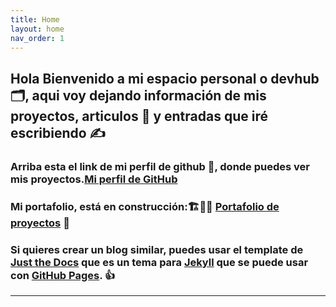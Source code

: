 ```yaml
---
title: Home
layout: home
nav_order: 1
---
```

## Hola Bienvenido a mi espacio personal o devhub 🗂️, aqui voy dejando información de mis proyectos, articulos 📄 y entradas que iré escribiendo ✍️

### Arriba esta el link de mi perfil de github 👔, donde puedes ver mis proyectos.[Mi perfil de GitHub]

### Mi portafolio, está en construcción:🏗️🚧🥹 [Portafolio de proyectos] 💼

### Si quieres crear un blog similar, puedes usar el template de [Just the Docs][README] que es un tema para [Jekyll][Jekyll] que se puede usar con [GitHub Pages]. 👍

----

[Mi perfil de GitHub]: https://github.com/HervoyAncacuraB
[Portafolio de proyectos]: https://portfolio-3e5ce.web.app/home
[GitHub Pages]: https://docs.github.com/en/pages

[README]: https://github.com/just-the-docs/just-the-docs-template/blob/main/README.md
[Jekyll]: https://jekyllrb.com
